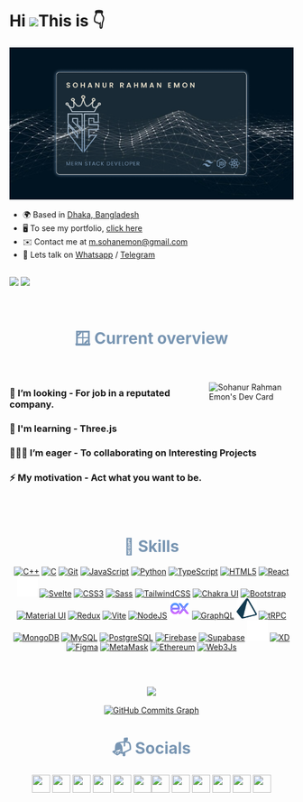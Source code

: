 Hi  ![](https://user-images.githubusercontent.com/18350557/176309783-0785949b-9127-417c-8b55-ab5a4333674e.gif)This is 👇
<br>
===========================================================================================================================================

![I am a junior mern stack developer](./images/dark.png)

- 🌍 Based in [Dhaka, Bangladesh](https://goo.gl/maps/huvdBTHzafPSi3NG9)
- 🖥️ To see my portfolio, [click here](http://sohanemon.netlify.app)
- ✉️ Contact me at [m.sohanemon@gmail.com](mailto:m.sohanemon@gmail.com)
- 💬 Lets talk on [Whatsapp](https://wa.me/8801626420807) /  [Telegram](https://t.me/sohanemon)

<!-- follower card -->
<br>
<a href="https://www.github.com/sohanemon" target="_blank" rel="noreferrer"><img
src="https://img.shields.io/github/followers/sohanemon?logo=github&style=for-the-badge&color=0891b2&labelColor=1c1917" /></a>
<a href="https://www.twitter.com/sohanemon" target="_blank" rel="noreferrer"><img
src="https://img.shields.io/twitter/follow/sohanemon?logo=twitter&style=for-the-badge&color=0891b2&labelColor=1c1917"
/></a>

</p>

<!-- overview section -->
<br>
<h1 align='center' style='color: #7895B2'> 🪟 Current overview</h1>
<br>

<a  href="https://app.daily.dev/sohanemon"><img align='right'  width="150" src="https://api.daily.dev/devcards/a65c27b2cc174d40bf2c643b7da67366.png?r=hy5" align='center' alt="Sohanur Rahman Emon's Dev Card"/></a>
<p>

### 🔎 I’m looking - For job in a reputated company.

### 🧠 I'm learning - Three.js

### 🧑‍🤝‍🧑 I’m eager - To collaborating on Interesting Projects

### ⚡ My motivation - Act what you want to be.

</p>


<br>
<br>
<h1 align='center'  style='color: #7895B2'> 💪 Skills</h1>



<p align="center">
<a href="https://docs.microsoft.com/en-us/cpp/?view=msvc-170" target="_blank" rel="noreferrer"><img src="https://raw.githubusercontent.com/danielcranney/readme-generator/main/public/icons/skills/cplusplus-colored.svg" width="36" height="36" alt="C++" /></a>
<a href="https://docs.microsoft.com/en-us/cpp/?view=msvc-170" target="_blank" rel="noreferrer"><img src="https://raw.githubusercontent.com/danielcranney/readme-generator/main/public/icons/skills/c-colored.svg" width="36" height="36" alt="C" /></a>
<a href="https://git-scm.com/" target="_blank" rel="noreferrer"><img src="https://raw.githubusercontent.com/danielcranney/readme-generator/main/public/icons/skills/git-colored.svg" width="36" height="36" alt="Git" /></a>
<a href="https://developer.mozilla.org/en-US/docs/Web/JavaScript" target="_blank" rel="noreferrer"><img src="https://raw.githubusercontent.com/danielcranney/readme-generator/main/public/icons/skills/javascript-colored.svg" width="36" height="36" alt="JavaScript" /></a>
<a href="https://www.python.org/" target="_blank" rel="noreferrer"><img src="https://raw.githubusercontent.com/danielcranney/readme-generator/main/public/icons/skills/python-colored.svg" width="36" height="36" alt="Python" /></a>
<a href="https://www.typescriptlang.org/" target="_blank" rel="noreferrer"><img src="https://raw.githubusercontent.com/danielcranney/readme-generator/main/public/icons/skills/typescript-colored.svg" width="36" height="36" alt="TypeScript" /></a>
<a href="https://developer.mozilla.org/en-US/docs/Glossary/HTML5" target="_blank" rel="noreferrer"><img src="https://raw.githubusercontent.com/danielcranney/readme-generator/main/public/icons/skills/html5-colored.svg" width="36" height="36" alt="HTML5" /></a>
<a href="https://reactjs.org/" target="_blank" rel="noreferrer"><img src="https://raw.githubusercontent.com/danielcranney/readme-generator/main/public/icons/skills/react-colored.svg" width="36" height="36" alt="React" /></a>
<a href="https://nextjs.org/docs" target="_blank" rel="noreferrer"><img src="https://raw.githubusercontent.com/sohanemon/sohanemon/main/images/tech-stack/4dnlt8m2mcb98bzc4zb8pggc4csi.webp" width="36" height="36" alt="NextJs" /></a>
  <a href="https://svelte.dev/" target="_blank" rel="noreferrer"><img src="https://raw.githubusercontent.com/danielcranney/readme-generator/main/public/icons/skills/svelte-colored.svg" width="36" height="36" alt="Svelte" /></a>
<a href="https://www.w3.org/TR/CSS/#css" target="_blank" rel="noreferrer"><img src="https://raw.githubusercontent.com/danielcranney/readme-generator/main/public/icons/skills/css3-colored.svg" width="36" height="36" alt="CSS3" /></a>
<a href="https://sass-lang.com/" target="_blank" rel="noreferrer"><img src="https://raw.githubusercontent.com/danielcranney/readme-generator/main/public/icons/skills/sass-colored.svg" width="36" height="36" alt="Sass" /></a>
<a href="https://tailwindcss.com/" target="_blank" rel="noreferrer"><img src="https://raw.githubusercontent.com/danielcranney/readme-generator/main/public/icons/skills/tailwindcss-colored.svg" width="36" height="36" alt="TailwindCSS" /></a>
<a href="https://chakra-ui.com/" target="_blank" rel="noreferrer"><img src="https://raw.githubusercontent.com/danielcranney/readme-generator/main/public/icons/skills/chakra-colored.svg" width="36" height="36" alt="Chakra UI" /></a>
<a href="https://getbootstrap.com/" target="_blank" rel="noreferrer"><img src="https://raw.githubusercontent.com/danielcranney/readme-generator/main/public/icons/skills/bootstrap-colored.svg" width="36" height="36" alt="Bootstrap" /></a>
<a href="https://mui.com/" target="_blank" rel="noreferrer"><img src="https://raw.githubusercontent.com/danielcranney/readme-generator/main/public/icons/skills/materialui-colored.svg" width="36" height="36" alt="Material UI" /></a>
<a href="https://redux.js.org/" target="_blank" rel="noreferrer"><img src="https://raw.githubusercontent.com/danielcranney/readme-generator/main/public/icons/skills/redux-colored.svg" width="36" height="36" alt="Redux" /></a>
<a href="https://vitejs.dev/" target="_blank" rel="noreferrer"><img src="https://raw.githubusercontent.com/danielcranney/readme-generator/main/public/icons/skills/vite-colored.svg" width="36" height="36" alt="Vite" /></a>
<a href="https://nodejs.org/en/" target="_blank" rel="noreferrer"><img src="https://raw.githubusercontent.com/danielcranney/readme-generator/main/public/icons/skills/nodejs-colored.svg" width="36" height="36" alt="NodeJS" /></a>
<a href="https://expressjs.com/" target="_blank" rel="noreferrer"><img src="https://github.com/sohanemon/sohanemon/blob/ac518d1c0d1dde8b205c0c52b8ee85db4cf50a31/images/tech-stack/icons8-express-js.svg" width="36" height="36" alt="Express" /></a>
<a href="https://graphql.org/" target="_blank" rel="noreferrer"><img src="https://raw.githubusercontent.com/danielcranney/readme-generator/main/public/icons/skills/graphql-colored.svg" width="36" height="36" alt="GraphQL" /></a>
<a href="https://prisma.io/" target="_blank" rel="noreferrer"><img src="https://raw.githubusercontent.com/sohanemon/sohanemon/main/images/tech-stack/prisma.webp" width="36" height="36" alt="GraphQL" /></a>
  <a href="https://trpc.io/" target="_blank" rel="noreferrer"><img src="https://avatars.githubusercontent.com/u/78011399?v=4" width="36" height="36" alt="tRPC" /></a>
<a href="https://www.mongodb.com/" target="_blank" rel="noreferrer"><img src="https://raw.githubusercontent.com/danielcranney/readme-generator/main/public/icons/skills/mongodb-colored.svg" width="36" height="36" alt="MongoDB" /></a>
<a href="https://www.mysql.com/" target="_blank" rel="noreferrer"><img src="https://raw.githubusercontent.com/danielcranney/readme-generator/main/public/icons/skills/mysql-colored.svg" width="36" height="36" alt="MySQL" /></a>
<a href="https://www.postgresql.org/" target="_blank" rel="noreferrer"><img src="https://raw.githubusercontent.com/danielcranney/readme-generator/main/public/icons/skills/postgresql-colored.svg" width="36" height="36" alt="PostgreSQL" /></a>
<a href="https://firebase.google.com/" target="_blank" rel="noreferrer"><img src="https://raw.githubusercontent.com/danielcranney/readme-generator/main/public/icons/skills/firebase-colored.svg" width="36" height="36" alt="Firebase" /></a>
<a href="https://supabase.io/" target="_blank" rel="noreferrer"><img src="https://raw.githubusercontent.com/danielcranney/readme-generator/main/public/icons/skills/supabase-colored.svg" width="36" height="36" alt="Supabase" /></a>
  <a href="https://vercel.com/" target="_blank" rel="noreferrer"><img src="https://raw.githubusercontent.com/sohanemon/sohanemon/main/images/tech-stack/Vercel_favicon.svg" width="36" height="36" alt="Vercel" /></a>
<a href="https://www.adobe.com/uk/products/xd.html" target="_blank" rel="noreferrer"><img src="https://raw.githubusercontent.com/danielcranney/readme-generator/main/public/icons/skills/xd-colored.svg" width="36" height="36" alt="XD" /></a>
<a href="https://www.figma.com/" target="_blank" rel="noreferrer"><img src="https://raw.githubusercontent.com/danielcranney/readme-generator/main/public/icons/skills/figma-colored.svg" width="36" height="36" alt="Figma" /></a>
<a href="https://metamask.io/" target="_blank" rel="noreferrer"><img src="https://raw.githubusercontent.com/danielcranney/readme-generator/main/public/icons/skills/metamask-colored.svg" width="36" height="36" alt="MetaMask" /></a>
<a href="https://ethereum.org/en/" target="_blank" rel="noreferrer"><img src="https://raw.githubusercontent.com/danielcranney/readme-generator/main/public/icons/skills/ethereum-colored.svg" width="36" height="36" alt="Ethereum" /></a>
<a href="https://web3js.readthedocs.io/en/v1.7.1/#" target="_blank" rel="noreferrer"><img src="https://raw.githubusercontent.com/danielcranney/readme-generator/main/public/icons/skills/web3js-colored.svg" width="36" height="36" alt="Web3Js" /></a>
</p>





<!-- github stats -->
<br>
<br>
<!--
<h1 align='center' style='color: #7895B2'> 🔥 My current stats</h1> 
<p align='center'>
  <img   src="https://github-readme-stats.vercel.app/api?username=sohanemon&show_icons=true&hide=&count_private=true&title_color=FB8C00&text_color=ffffff&icon_color=0891b2&bg_color=0d1117&hide_border=false&show_icons=true" alt="sohanemon's GitHub stats" />
  -->
 
 </p>

 <p align='center'>
 <img   src="https://github-readme-streak-stats.herokuapp.com/?user=sohanemon&background=0d1117&sideNums=E8DFCA&sideLabels=AEBDCA&currStreakNum=FB8C00&dates=AEBDCA" />
  
 </p>

<p align='center'><a href="http://www.github.com/sohanemon"><img src="https://github-readme-activity-graph.cyclic.app/graph?username=sohanemon&bg_color=0d1117&color=ffffff&line=FB8C00&point=ffffff&area_color=1c1917&area=true&hide_border=true&custom_title=GitHub%20Commits%20Graph" alt="GitHub Commits Graph" /></a>
</p>


<!-- connection section -->
<div align='center'>
<h1  style='color: #7895B2'> 📬 Socials</h1>

 <!-- 
<a target='_blank' class='' href='https://facebook.com/m.sohanemon'>
    <img src='./images/buttons/facebook.png'>
</a>
<a target='_blank' class='' href='https://linkedin.com/in/sohanemon'>
    <img src='./images/buttons/linkedin.png'>
</a>
<a target='_blank' class='' href='https://twitter.com/sohanemon'>
    <img src='./images/buttons/twitter.png'>
</a>

-->

  
  <p align="center"> <a href="https://www.codepen.io/sohanemon" target="_blank" rel="noreferrer"><img src="https://raw.githubusercontent.com/danielcranney/readme-generator/main/public/icons/socials/codepen.svg" width="32" height="32" /></a> <a href="https://codesandbox.io/u/sohanemon" target="_blank" rel="noreferrer"><img src="https://raw.githubusercontent.com/danielcranney/readme-generator/main/public/icons/socials/codesandbox.svg" width="32" height="32" /></a> <a href="https://www.dev.to/sohanemon" target="_blank" rel="noreferrer"><img src="https://raw.githubusercontent.com/danielcranney/readme-generator/main/public/icons/socials/devdotto.svg" width="32" height="32" /></a> <a href="https://discord.com/users/sohanemon" target="_blank" rel="noreferrer"><img src="https://raw.githubusercontent.com/danielcranney/readme-generator/main/public/icons/socials/discord.svg" width="32" height="32" /></a> <a href="https://www.dribbble.com/sohanemon" target="_blank" rel="noreferrer"><img src="https://raw.githubusercontent.com/danielcranney/readme-generator/main/public/icons/socials/dribbble.svg" width="32" height="32" /></a> <a href="https://www.facebook.com/m.sohanemon" target="_blank" rel="noreferrer"><img src="https://raw.githubusercontent.com/danielcranney/readme-generator/main/public/icons/socials/facebook.svg" width="32" height="32" /></a><a href="https://sohanemon.hashnode.dev" target="_blank" rel="noreferrer"><img src="https://raw.githubusercontent.com/danielcranney/readme-generator/main/public/icons/socials/hashnode.svg" width="32" height="32" /></a> <a href="http://www.instagram.com/m.sohanemon" target="_blank" rel="noreferrer"><img src="https://raw.githubusercontent.com/danielcranney/readme-generator/main/public/icons/socials/instagram.svg" width="32" height="32" /></a> <a href="https://www.linkedin.com/in/sohanemon" target="_blank" rel="noreferrer"><img src="https://raw.githubusercontent.com/danielcranney/readme-generator/main/public/icons/socials/linkedin.svg" width="32" height="32" /></a> <a href="http://www.medium.com/sohanemon" target="_blank" rel="noreferrer"><img src="https://raw.githubusercontent.com/danielcranney/readme-generator/main/public/icons/socials/medium.svg" width="32" height="32" /></a> <a href="https://www.stackoverflow.com/users/sohanemon" target="_blank" rel="noreferrer"><img src="https://raw.githubusercontent.com/danielcranney/readme-generator/main/public/icons/socials/stackoverflow.svg" width="32" height="32" /></a> <a href="https://www.twitter.com/sohanemon" target="_blank" rel="noreferrer"><img src="https://raw.githubusercontent.com/danielcranney/readme-generator/main/public/icons/socials/twitter.svg" width="32" height="32" /></a></p>
 
</div>
